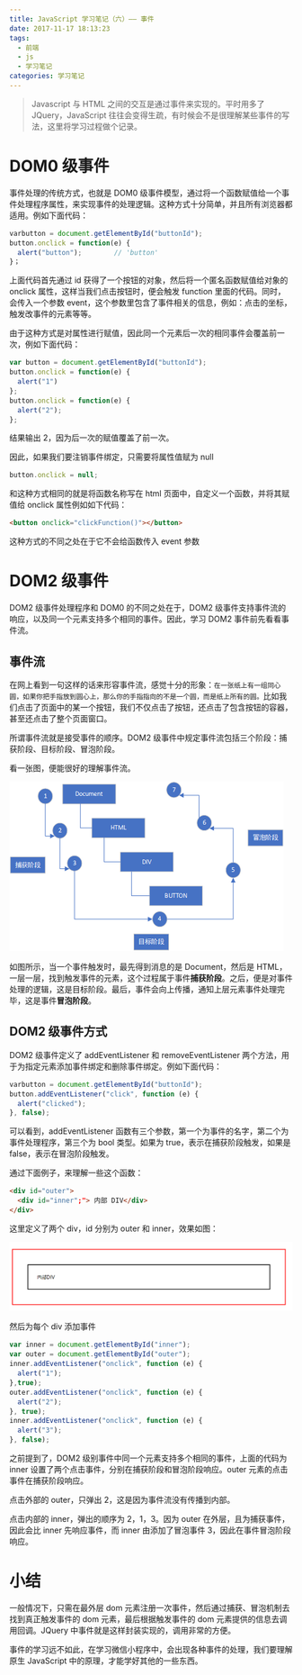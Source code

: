 ```yaml
---
title: JavaScript 学习笔记（六）—— 事件
date: 2017-11-17 18:13:23
tags:
  - 前端
  - js
  - 学习笔记
categories: 学习笔记
---
```


> Javascript 与 HTML 之间的交互是通过事件来实现的。平时用多了JQuery，JavaScript 往往会变得生疏，有时候会不是很理解某些事件的写法，这里将学习过程做个记录。



# DOM0 级事件

事件处理的传统方式，也就是 DOM0 级事件模型，通过将一个函数赋值给一个事件处理程序属性，来实现事件的处理逻辑。这种方式十分简单，并且所有浏览器都适用。例如下面代码：


```javascript
varbutton = document.getElementById("buttonId");
button.onclick = function(e) {
  alert("button");        // 'button'
}；        
```


上面代码首先通过 id 获得了一个按钮的对象，然后将一个匿名函数赋值给对象的 onclick 属性，这样当我们点击按钮时，便会触发 function 里面的代码。同时，会传入一个参数 event，这个参数里包含了事件相关的信息，例如：点击的坐标，触发改事件的元素等等。

由于这种方式是对属性进行赋值，因此同一个元素后一次的相同事件会覆盖前一次，例如下面代码：


```javascript
var button = document.getElementById("buttonId");
button.onclick = function(e) {
  alert("1")
};
button.onclick = function(e) {
  alert("2");
};     
```


结果输出 2，因为后一次的赋值覆盖了前一次。

因此，如果我们要注销事件绑定，只需要将属性值赋为 null


```javascript
button.onclick = null;
```


和这种方式相同的就是将函数名称写在 html 页面中，自定义一个函数，并将其赋值给 onclick 属性例如如下代码：


```html
<button onclick="clickFunction()"></button>
```


这种方式的不同之处在于它不会给函数传入 event 参数






# DOM2 级事件


DOM2 级事件处理程序和 DOM0 的不同之处在于，DOM2 级事件支持事件流的响应，以及同一个元素支持多个相同的事件。因此，学习 DOM2 事件前先看看事件流。

## 事件流

在网上看到一句这样的话来形容事件流，感觉十分的形象：`在一张纸上有一组同心圆，如果你把手指放到圆心上，那么你的手指指向的不是一个圆，而是纸上所有的圆。`比如我们点击了页面中的某一个按钮，我们不仅点击了按钮，还点击了包含按钮的容器，甚至还点击了整个页面窗口。

所谓事件流就是接受事件的顺序。DOM2 级事件中规定事件流包括三个阶段：捕获阶段、目标阶段、冒泡阶段。

看一张图，便能很好的理解事件流。



![](https://raw.githubusercontent.com/Mayandev/mayandev_blog_image/master/blog/javascript-learning6-1.png)


如图所示，当一个事件触发时，最先得到消息的是 Document，然后是 HTML， 一层一层，找到触发事件的元素，这个过程属于事件**捕获阶段**。之后，便是对事件处理的逻辑，这是目标阶段。最后，事件会向上传播，通知上层元素事件处理完毕，这是事件**冒泡阶段**。



## DOM2 级事件方式

DOM2 级事件定义了 addEventListener 和 removeEventListener 两个方法，用于为指定元素添加事件绑定和删除事件绑定。例如下面代码：


```javascript
varbutton = document.getElementById("buttonId");
button.addEventListener("click", function (e) {
  alert("clicked");
}, false);
```


可以看到，addEventListener 函数有三个参数，第一个为事件的名字，第二个为事件处理程序，第三个为 bool 类型。如果为 true，表示在捕获阶段触发，如果是 false，表示在冒泡阶段触发。

通过下面例子，来理解一些这个函数：


```html
<div id="outer">
  <div id="inner";"> 内部 DIV</div>
</div>
```


这里定义了两个 div，id 分别为 outer 和 inner，效果如图：

![](https://raw.githubusercontent.com/Mayandev/mayandev_blog_image/master/blog/javascript-learning6-2.png)


然后为每个 div 添加事件


```javascript
var inner = document.getElementById("inner");
var outer = document.getElementById("outer");
inner.addEventListener("onclick", function (e) {
  alert("1");
},true);
outer.addEventListener("onclick", function (e) {
  alert("2");
}, true);
inner.addEventListener("onclick", function (e) {
  alert("3");
}, false);
```


之前提到了，DOM2 级别事件中同一个元素支持多个相同的事件，上面的代码为 inner 设置了两个点击事件，分别在捕获阶段和冒泡阶段响应。outer 元素的点击事件在捕获阶段响应。

点击外部的 outer，只弹出 2，这是因为事件流没有传播到内部。

点击内部的 inner，弹出的顺序为 2，1，3。因为 outer 在外层，且为捕获事件，因此会比 inner 先响应事件，而 inner 由添加了冒泡事件 3，因此在事件冒泡阶段响应。



# 小结

一般情况下，只需在最外层 dom 元素注册一次事件，然后通过捕获、冒泡机制去找到真正触发事件的 dom 元素，最后根据触发事件的 dom 元素提供的信息去调用回调。JQuery 中事件就是这样封装实现的，调用非常的方便。

事件的学习远不如此，在学习微信小程序中，会出现各种事件的处理，我们要理解原生 JavaScript 中的原理，才能学好其他的一些东西。

